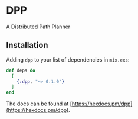 # DPP

A Distributed Path Planner

## Installation

Adding `dpp` to your list of dependencies in `mix.exs`:

```elixir
def deps do
  [
    {:dpp, "~> 0.1.0"}
  ]
end
```

The docs can
be found at [https://hexdocs.pm/dpp](https://hexdocs.pm/dpp).

